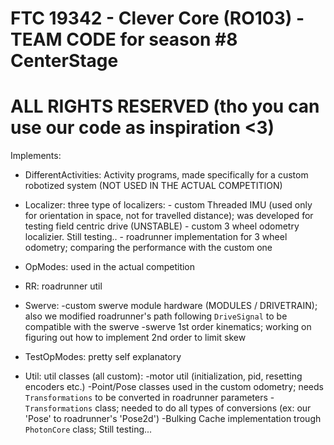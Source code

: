 # FTC 19342 - Clever Core (RO103) - TEAM CODE for season #8 CenterStage
# ALL RIGHTS RESERVED (tho you can use our code as inspiration <3)

Implements:
* DifferentActivities: Activity programs, made specifically for a custom robotized system (NOT USED IN THE ACTUAL COMPETITION)

* Localizer: three type of localizers:
        - custom Threaded IMU (used only for orientation in space, not for travelled distance); was developed for testing field centric drive (UNSTABLE)
        - custom 3 wheel odometry localizier. Still testing..
        - roadrunner implementation for 3 wheel odometry; comparing the performance with the custom one

* OpModes: used in the actual competition

* RR: roadrunner util

* Swerve:
        -custom swerve module hardware (MODULES / DRIVETRAIN); also we modified roadrunner's path following ``DriveSignal`` to be compatible with the swerve 
        -swerve 1st order kinematics; working on figuring out how to implement 2nd order to limit skew

* TestOpModes: pretty self explanatory

* Util: util classes (all custom):
        -motor util (initialization, pid, resetting encoders etc.)
        -Point/Pose classes used in the custom odometry; needs ``Transformations`` to be converted in roadrunner parameters
        -``Transformations`` class; needed to do all types of conversions (ex: our 'Pose' to roadrunner's 'Pose2d')
        -Bulking Cache implementation trough ``PhotonCore`` class; Still testing...
